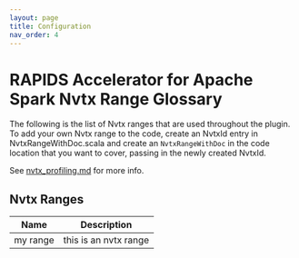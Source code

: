 ```yaml
---
layout: page
title: Configuration
nav_order: 4
---
```

<!-- Generated by NvtxRangeDocs.help. DO NOT EDIT! -->
# RAPIDS Accelerator for Apache Spark Nvtx Range Glossary
The following is the list of Nvtx ranges that are used throughout
the plugin. To add your own Nvtx range to the code, create an NvtxId
entry in NvtxRangeWithDoc.scala and create an `NvtxRangeWithDoc` in the
code location that you want to cover, passing in the newly created NvtxId.

See [nvtx_profiling.md](https://nvidia.github.io/spark-rapids/docs/dev/nvtx_profiling.html) for more info.



## Nvtx Ranges

Name | Description
-----|-------------
my range|this is an nvtx range

